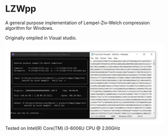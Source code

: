 # LZWpp
A general purpose implementation of Lempel-Ziv-Welch compression algorithm for Windows. 

Originally ompiled in Visual studio.

![Project demo](Project-demo.jpg)
Tested on Intel(R) Core(TM) i3-6006U CPU @ 2.00GHz
